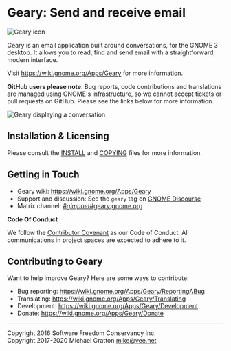 
Geary: Send and receive email
=============================

![Geary icon](https://wiki.gnome.org/Apps/Geary?action=AttachFile&do=get&target=geary-3-32-256-logo.png)

Geary is an email application built around conversations, for the
GNOME 3 desktop. It allows you to read, find and send email with a
straightforward, modern interface.

Visit https://wiki.gnome.org/Apps/Geary for more information.

**GitHub users please note**: Bug reports, code contributions and
translations are managed using GNOME's infrastructure, so we cannot
accept tickets or pull requests on GitHub. Please see the links below
for more information.

![Geary displaying a conversation](https://wiki.gnome.org/Apps/Geary?action=AttachFile&amp;do=get&amp;target=geary-3-32-main-window.png)

Installation & Licensing
------------------------

Please consult the [INSTALL](./INSTALL) and [COPYING](./COPYING) files
for more information.

Getting in Touch
----------------

 * Geary wiki: https://wiki.gnome.org/Apps/Geary
 * Support and discussion: See the `geary` tag on [GNOME Discourse](https://discourse.gnome.org/tags/c/applications/7/geary)
 * Matrix channel: [#_gimpnet_#geary:gnome.org](https://riot.im/app/#/room/#_gimpnet_#geary:gnome.org)

**Code Of Conduct**

We follow the [Contributor Covenant](./code-of-conduct.md) as our
Code of Conduct. All communications in project spaces are expected to
adhere to it.

Contributing to Geary
---------------------

Want to help improve Geary? Here are some ways to contribute:

 * Bug reporting: https://wiki.gnome.org/Apps/Geary/ReportingABug
 * Translating:   https://wiki.gnome.org/Apps/Geary/Translating
 * Development:   https://wiki.gnome.org/Apps/Geary/Development
 * Donate:        https://wiki.gnome.org/Apps/Geary/Donate

---
Copyright 2016 Software Freedom Conservancy Inc.  
Copyright 2017-2020 Michael Gratton <mike@vee.net>
